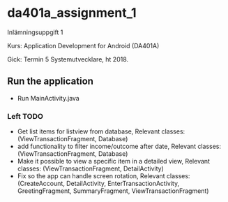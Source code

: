 # da401a_assignment_1
Inlämningsuppgift 1

Kurs: Application Development for Android (DA401A) 

Gick: Termin 5 Systemutvecklare, ht 2018.

## Run the application
- Run MainActivity.java

### Left TODO
- Get list items for listview from database, Relevant classes: (ViewTransactionFragment, Database) 
- add functionality to filter income/outcome after date, Relevant classes: (ViewTransactionFragment, Database)
- Make it possible to view a specific item in a detailed view, Relevant classes: (ViewTransactionFragment, DetailActivity)
- Fix so the app can handle screen rotation, Relevant classes: (CreateAccount, DetailActivity, EnterTransactionActivity, GreetingFragment, SummaryFragment, ViewTransactionFragment) 


